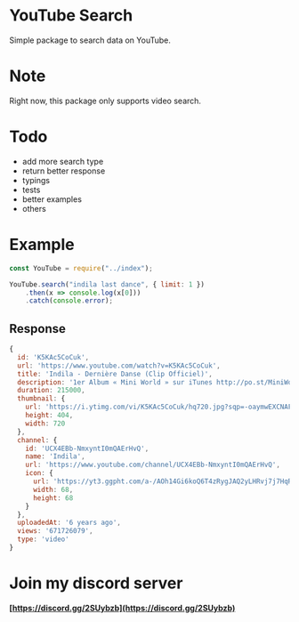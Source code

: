 # YouTube Search
Simple package to search data on YouTube.

# Note
Right now, this package only supports video search.

# Todo
- add more search type
- return better response
- typings
- tests
- better examples
- others

# Example

```js
const YouTube = require("../index");

YouTube.search("indila last dance", { limit: 1 })
    .then(x => console.log(x[0]))
    .catch(console.error);
```

## Response

```js
{
  id: 'K5KAc5CoCuk',
  url: 'https://www.youtube.com/watch?v=K5KAc5CoCuk',
  title: 'Indila - Dernière Danse (Clip Officiel)',
  description: '1er Album « Mini World » sur iTunes http://po.st/MiniWorld Facebook : https://www.facebook.com/IndilaOfficiel Twitter ...',
  duration: 215000,
  thumbnail: {
    url: 'https://i.ytimg.com/vi/K5KAc5CoCuk/hq720.jpg?sqp=-oaymwEXCNAFEJQDSFryq4qpAwkIARUAAIhCGAE=&rs=AOn4CLBBognlttPrCx9VCmx6P_nSW2LREw',
    height: 404,
    width: 720
  },
  channel: {
    id: 'UCX4EBb-NmxyntI0mQAErHvQ',
    name: 'Indila',
    url: 'https://www.youtube.com/channel/UCX4EBb-NmxyntI0mQAErHvQ',
    icon: {
      url: 'https://yt3.ggpht.com/a-/AOh14Gi6koQ6T4zRygJAQ2yLHRvj7j7HqRIQKIzGTA=s68-c-k-c0x00ffffff-no-rj-mo',
      width: 68,
      height: 68
    }
  },
  uploadedAt: '6 years ago',
  views: '671726079',
  type: 'video'
}
```

# Join my discord server
**[https://discord.gg/2SUybzb](https://discord.gg/2SUybzb)**